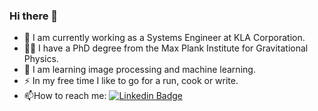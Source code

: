 ### Hi there 👋

- 🔭 I am currently working as a Systems Engineer at KLA Corporation.
- 👩‍🔬 I have a PhD degree from the Max Plank Institute for Gravitational Physics.
- 🌱 I am learning image processing and machine learning. 
- :zap: In my free time I like to go for a run, cook or write.
- :mailbox:How to reach me: [![Linkedin Badge](https://img.shields.io/badge/-aparnabisht-blue?style=flat&logo=Linkedin&logoColor=white)](https:www.linkedin.com/in/aparna-bisht-phd-416948162)
<!--
**A-bisht/A-bisht** is a ✨ _special_ ✨ repository because its `README.md` (this file) appears on your GitHub profile.


